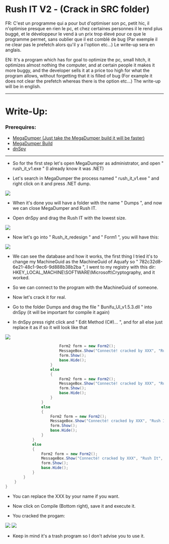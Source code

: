 # Rush IT V2 - (Crack in SRC folder)

FR: C'est un programme qui a pour but d'optimiser son pc, petit hic, il n'optimise presque en rien le pc, et chez certaines personnes il le rend plus buggé, et le développeur le vend à un prix trop élevé pour ce que le programme permet, sans oublier que il est comblé de bug (Par exemple il ne clear pas le prefetch alors qu'il y a l'option etc...)
Le write-up sera en anglais.

EN: It's a program which has for goal to optimize the pc, small hitch, it optimizes almost nothing the computer, and at certain people it makes it more buggy, and the developer sells it at a price too high for what the program allows, without forgetting that it is filled of bug (For example it does not clear the prefetch whereas there is the option etc...)
The write-up will be in english.

-----------------

# Write-Up:

### Prerequires:

- <a href="https://github.com/CodeCracker-Tools/MegaDumper" rel="nofollow">MegaDumper (Just take the MegaDumper build it will be faster)</a>
- <a href="https://www.mediafire.com/file/82y53xo98itj2di/MegaDumper.exe/file" rel="nofollow">MegaDumper Build</a>
- <a href="https://github.com/dnSpy/dnSpy" rel="nofollow">dnSpy</a>

-----------------

- So for the first step let's open MegaDumper as administrator, and open " rush_it_v1.exe " (I already know it was .NET)

- Let's search in MegaDumper the process named " rush_it_v1.exe " and right click on it and press .NET dump.

<img src="https://cdn.discordapp.com/attachments/804801385240723519/840580038025674752/unknown.png">

- When it's done you will have a folder with the name " Dumps ", and now we can close MegaDumper and Rush IT.

- Open dnSpy and drag the Rush IT with the lowest size.

<img src="https://cdn.discordapp.com/attachments/804801385240723519/840580803561127976/unknown.png">

- Now let's go into " Rush_it_redesign " and " Form1 ", you will have this:

<img src="https://cdn.discordapp.com/attachments/804801385240723519/840581231594831903/unknown.png">

- We can see the database and how it works, the first thing I tried it's to change my MachineGuid as the MachineGuid of Aquafy so " 782c32d8-6e21-48c1-9ec6-9d888b38b2ba ", I went to my registry with this dir: HKEY_LOCAL_MACHINE\SOFTWARE\Microsoft\Cryptography, and it worked.

- So we can connect to the program with the MachineGuid of someone.

- Now let's crack it for real.

- Go to the folder Dumps and drag the file " Bunifu_UI_v1.5.3.dll " into dnSpy (it will be important for compile it again)

- In dnSpy press right click and " Edit Method (C#)... ", and for all else just replace it as if so it will look like that

<img src="https://cdn.discordapp.com/attachments/804801385240723519/840583081324576788/unknown.png">

```csharp
						Form2 form = new Form2();
						MessageBox.Show("Connecté! cracked by XXX", "Rush It", MessageBoxButtons.OK, MessageBoxIcon.Asterisk);
						form.Show();
						base.Hide();
					}
					else
					{
						Form2 form = new Form2();
						MessageBox.Show("Connecté! cracked by XXX", "Rush It", MessageBoxButtons.OK, MessageBoxIcon.Asterisk);
						form.Show();
						base.Hide();
					}
				}
				else
				{
					Form2 form = new Form2();
					MessageBox.Show("Connecté! cracked by XXX", "Rush It", MessageBoxButtons.OK, MessageBoxIcon.Asterisk);
					form.Show();
					base.Hide();
				}
			}
			else
			{
				Form2 form = new Form2();
				MessageBox.Show("Connecté! cracked by XXX", "Rush It", MessageBoxButtons.OK, MessageBoxIcon.Asterisk);
				form.Show();
				base.Hide();
			}
		}
	}
}
```

- You can replace the XXX by your name if you want.

- Now click on Compile (Bottom right), save it and execute it.

- You cracked the progam:

<img src="https://cdn.discordapp.com/attachments/804801385240723519/840583701573664798/unknown.png">
<img src="https://cdn.discordapp.com/attachments/804801385240723519/840583791147352074/unknown.png">

- Keep in mind it's a trash program so I don't advise you to use it.
